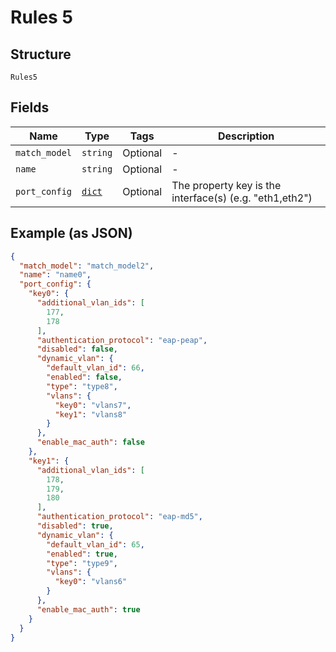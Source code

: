 
# Rules 5

## Structure

`Rules5`

## Fields

| Name | Type | Tags | Description |
|  --- | --- | --- | --- |
| `match_model` | `string` | Optional | - |
| `name` | `string` | Optional | - |
| `port_config` | [`dict`](../../doc/models/ap-port-config.md) | Optional | The property key is the interface(s) (e.g. "eth1,eth2") |

## Example (as JSON)

```json
{
  "match_model": "match_model2",
  "name": "name0",
  "port_config": {
    "key0": {
      "additional_vlan_ids": [
        177,
        178
      ],
      "authentication_protocol": "eap-peap",
      "disabled": false,
      "dynamic_vlan": {
        "default_vlan_id": 66,
        "enabled": false,
        "type": "type8",
        "vlans": {
          "key0": "vlans7",
          "key1": "vlans8"
        }
      },
      "enable_mac_auth": false
    },
    "key1": {
      "additional_vlan_ids": [
        178,
        179,
        180
      ],
      "authentication_protocol": "eap-md5",
      "disabled": true,
      "dynamic_vlan": {
        "default_vlan_id": 65,
        "enabled": true,
        "type": "type9",
        "vlans": {
          "key0": "vlans6"
        }
      },
      "enable_mac_auth": true
    }
  }
}
```


